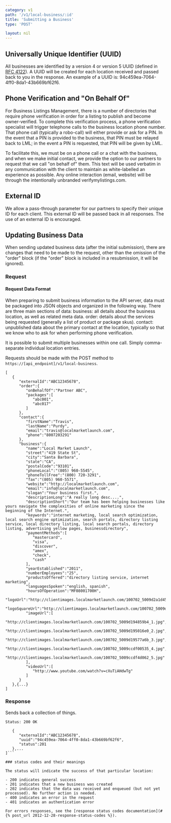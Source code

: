 ```yaml
---
category: v1
path: '/v1/local-business/:id'
title: 'Submitting a Business'
type: 'POST'

layout: nil
---
```


## Universally Unique Identifier (UUID)

All businesses are identified by a version 4 or version 5 UUID (defined in [RFC 4122](http://www.ietf.org/rfc/rfc4122.txt)). A UUID will be created for each location received and passed back to you in the response. An example of a UUID is: 94c459ea-7064-4ff0-8da1-43b669bf62f6.

## Phone Verification and "On Behalf Of"

For Business Listings Management, there is a number of directories that require phone verification in order for a listing to publish and become owner-verified. To complete this verification process, a phone verification specialist will trigger telephone calls to the business location phone number. That phone call (typically a robo-call) will either provide or ask for a PIN. In the event that a PIN is provided to the business, that PIN must be relayed back to LML; in the event a PIN is requested, that PIN will be given by LML.

To facilitate this, we must be on a phone call or a chat with the business, and when we make initial contact, we provide the option to our partners to request that we call "on behalf of" them. This text will be used verbatim in any communication with the client to maintain as white-labelled an experience as possible. Any online interaction (email, website) will be through the intentionally unbranded verifymylistings.com.

## External ID

We allow a pass-through parameter for our partners to specify their unique ID for each client. This external ID will be passed back in all responses. The use of an external ID is encouraged.

## Updating Business Data

When sending updated business data (after the initial submission), there are changes that need to be made to the request, other than the omission of the "order" block (if the "order" block is included in a resubmission, it will be ignored).



### Request

#### Request Data Format

When preparing to submit business information to the API server, data must be packaged into JSON objects and organized in the following way. There are three main sections of data:
business: all details about the business location, as well as related meta data.
order: details about the services being requested (generally a list of product or package skus).
contact: unpublished data about the primary contact at the location, typically so that we know who to ask for when performing phone verification.

It is possible to submit multiple businesses within one call. Simply comma-separate individual location entries.

Requests should be made with the POST method to ```https://[api_endpoint]/v1/local-business```.

```
[
   {
      "externalId":"ABC12345678",
      "order":{
         "onBehalfOf":"Partner ABC",
         "packages":[
            "abc001",
            "abc017"
         ]
      },
      "contact":{
         "firstName":"Travis",
         "lastName":"Purdy",
         "email":"travis@localmarketlaunch.com",
         "phone":"8007203291"
      },
      "business":{
         "name":"Local Market Launch",
         "street":"419 State St",
         "city":"Santa Barbara",
         "state":"CA",
         "postalCode":"93101",
         "phoneLocal":"(805) 960-5545",
         "phoneTollFree":"(800) 720-3291",
         "fax":"(805) 960-5571",
         "website":"http://localmarketlaunch.com",
         "email":"info@localmarketlaunch.com",
         "slogan":"Your business first.",
         "descriptionLong":"A really long desc....",
         "descriptionShort":"Our team has been helping businesses like yours navigate the complexities of online marketing since the beginning of the Internet.",
         "keywords":"internet marketing, local search optimization, local search engine optimization, search portals, directory listing service, local directory listing, local search portals, directory listing, advertising yellow pages, businessdirectory",
         "paymentMethods":[
            "mastercard",
            "visa",
            "discover",
            "amex",
            "check",
            "cash"
         ],
         "yearEstablished":"2011",
         "numberEmployees":"25",
         "productsOffered":"directory listing service, internet marketing",
         "languagesSpoken":"english, spanish",
         "hoursOfOperation":"MF08001700H",
         "logoUrl":"http://clientimages.localmarketlaunch.com/100702_5009d2a1d45a4_.jpg",
         "logoSquareUrl":"http://clientimages.localmarketlaunch.com/100702_5009d2a2a319f.jpg",
         "imageUrl":[
            "http://clientimages.localmarketlaunch.com/100702_5009d194859b4_1.jpg",
            "http://clientimages.localmarketlaunch.com/100702_5009d195016e0_2.jpg",
            "http://clientimages.localmarketlaunch.com/100702_5009d19577a6b_3.jpg",
            "http://clientimages.localmarketlaunch.com/100702_5009ccdf00535_4.jpg",
            "http://clientimages.localmarketlaunch.com/100702_5009ccdf4d062_5.jpg"
         ],
         "videoUrl":[
            "http://www.youtube.com/watch?v=cXuTiAHdwTg"
         ]
      }
   },{...}
]
```

### Response

Sends back a collection of things.

```Status: 200 OK```
```[
   {
      "externalId":"ABC12345678",
      "uuid":"94c459ea-7064-4ff0-8da1-43b669bf62f6",
      "status":201
   },...
]```

### status codes and their meanings

The status will indicate the success of that particular location:

- 200 indicates general success
- 201 indicates that a new business was created
- 202 indicates that the data was received and enqueued (but not yet processed). No further action is needed.
- 400 indicates an error in the request
- 401 indicates an authentication error

For errors responses, see the [response status codes documentation](#{% post_url 2012-12-28-response-status-codes %}).